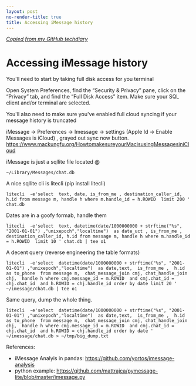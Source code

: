 ```yaml
---
layout: post
no-render-title: true
title: Accessing iMessage history
---
```


_[Copied from my GitHub techdiary](https://github.com/idvorkin/techdiary/blob/master/dump_imessage_history.md)_

# Accessing iMessage history

You'll need to start by taking full disk access for you terminal

Open System Preferences, find the “Security & Privacy” pane, click on the “Privacy” tab, and find the “Full Disk Access” item. Make sure your SQL client and/or terminal are selected.

You'll also need to make sure you've enabled full cloud syncing if your message history is truncated

iMessage -> Preferences -> Imessage -> settings (Apple Id -> Enable Messages is iCloud) , grayed out sync now button.
<https://www.mackungfu.org/HowtomakesureyourMacisusingMessagesiniCloud>

iMessage is just a sqllite file located @

    ~/Library/Messages/chat.db

A nice sqllite cli is litecli (pip install litecli)

    litecli  -e'select  text, date, is_from_me , destination_caller_id, h.id from message m, handle h where m.handle_id = h.ROWID  limit 200 ' chat.db

Dates are in a goofy formab, handle them

    litecli  -e'select  text, datetime(date/1000000000 + strftime("%s", "2001-01-01") ,"unixepoch","localtime")  as date_uct , is_from_me , destination_caller_id, h.id from message m, handle h where m.handle_id = h.ROWID  limit 10 ' chat.db | tee o1

A decent query (reverse engineering the table formats)

    litecli  -e'select  datetime(date/1000000000 + strftime("%s", "2001-01-01") ,"unixepoch","localtime")  as date,text,  is_from_me ,  h.id as to_phone  from message m,  chat_message_join cmj, chat_handle_join chj,  handle h where cmj.message_id = m.ROWID  and cmj.chat_id = chj.chat_id  and h.ROWID = chj.handle_id order by date limit 20 ' ~/imessage/chat.db | tee o1

Same query, dump the whole thing.

    litecli  -e'select  datetime(date/1000000000 + strftime("%s", "2001-01-01") ,"unixepoch","localtime")  as date,text,  is_from_me ,  h.id as to_phone  from message m,  chat_message_join cmj, chat_handle_join chj,  handle h where cmj.message_id = m.ROWID  and cmj.chat_id = chj.chat_id  and h.ROWID = chj.handle_id order by date ' ~/imessage/chat.db > ~/tmp/big_dump.txt

References:

- iMessage Analyis in pandas: <https://github.com/yortos/imessage-analysis>
- python example: <https://github.com/mattrajca/pymessage-lite/blob/master/imessage.py>
